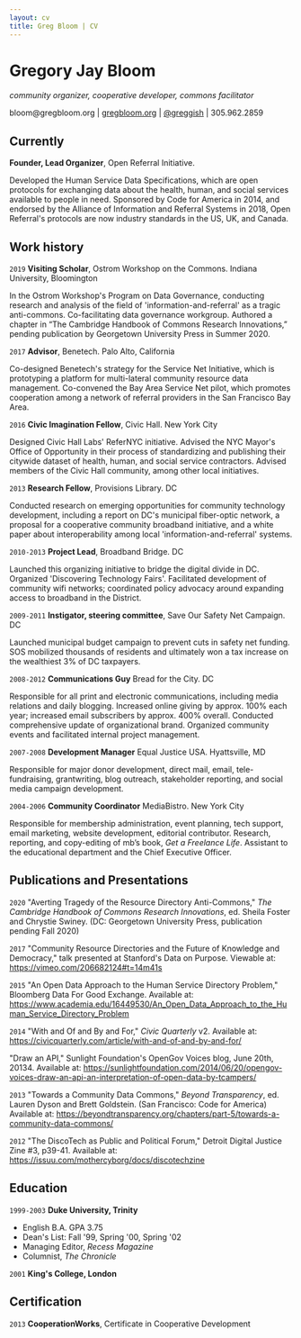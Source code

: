 ```yaml
---
layout: cv
title: Greg Bloom | CV
---
```

# Gregory Jay Bloom
_community organizer, cooperative developer, commons facilitator_

<div id="webaddress">
<a mailto="bloom@gregbloom.org">bloom@gregbloom.org</a>
| <a href="http://gregbloom.org">gregbloom.org</a> | <a href="http://twitter.com/greggish">@greggish</a> | 305.962.2859
</div>


## Currently

__Founder, Lead Organizer__, Open Referral Initiative. 

Developed the Human Service Data Specifications, which are open protocols for exchanging data about the health, human, and social services available to people in need. Sponsored by Code for America in 2014, and endorsed by the Alliance of Information and Referral Systems in 2018, Open Referral's protocols are now industry standards in the US, UK, and Canada. 


## Work history

`2019`
__Visiting Scholar__, Ostrom Workshop on the Commons. Indiana University, Bloomington

In the Ostrom Workshop's Program on Data Governance, conducting research and analysis of the field of 'information-and-referral' as a tragic anti-commons. Co-facilitating data governance workgroup. Authored a chapter in “The Cambridge Handbook of Commons Research Innovations,” pending publication by Georgetown University Press in Summer 2020.



`2017`
__Advisor__, Benetech. Palo Alto, California

Co-designed Benetech's strategy for the Service Net Initiative, which is prototyping a platform for multi-lateral community resource data management. Co-convened the Bay Area Service Net pilot, which promotes cooperation among a network of referral providers in the San Francisco Bay Area.



`2016`
__Civic Imagination Fellow__, Civic Hall. New York City

Designed Civic Hall Labs' ReferNYC initiative. Advised the NYC Mayor's Office of Opportunity in their process of standardizing and publishing their citywide dataset of health, human, and social service contractors. Advised members of the Civic Hall community, among other local initiatives.     



`2013`
__Research Fellow__, Provisions Library. DC

Conducted research on emerging opportunities for community technology development, including a report on DC's municipal fiber-optic network, a proposal for a cooperative community broadband initiative, and a white paper about interoperability among local 'information-and-referral' systems. 



`2010-2013`
__Project Lead__, Broadband Bridge. DC

Launched this organizing initiative to bridge the digital divide in DC. Organized 'Discovering Technology Fairs'. Facilitated development of community wifi networks; coordinated policy advocacy around expanding access to broadband in the District.



`2009-2011` __Instigator, steering committee__, Save Our Safety Net Campaign. DC

Launched municipal budget campaign to prevent cuts in safety net funding. SOS mobilized thousands of residents and ultimately won a tax increase on the wealthiest 3% of DC taxpayers.



`2008-2012` __Communications Guy__ Bread for the City. DC

Responsible for all print and electronic communications, including media relations and daily blogging. Increased online giving by approx. 100% each year; increased email subscribers by approx. 400% overall. Conducted comprehensive update of organizational brand. Organized community events and facilitated internal project management.



`2007-2008` __Development Manager__ Equal Justice USA. Hyattsville, MD

Responsible for major donor development, direct mail, email, tele-fundraising, grantwriting, blog outreach, stakeholder reporting, and social media campaign development.



`2004-2006` __Community Coordinator__ MediaBistro. New York City

Responsible for membership administration, event planning, tech support, email marketing, website development, editorial contributor. Research, reporting, and copy-editing of mb’s book, _Get a Freelance Life_. Assistant to the educational department and the Chief Executive Officer. 



## Publications and Presentations

`2020`
"Averting Tragedy of the Resource Directory Anti-Commons," _The Cambridge Handbook of Commons Research Innovations_, ed. Sheila Foster and Chrystie Swiney. (DC: Georgetown University Press, publication pending Fall 2020)

`2017`
"Community Resource Directories and the Future of Knowledge and Democracy," talk presented at Stanford's Data on Purpose. Viewable at: https://vimeo.com/206682124#t=14m41s

`2015`
"An Open Data Approach to the Human Service Directory Problem," Bloomberg Data For Good Exchange. Available at: https://www.academia.edu/16449530/An_Open_Data_Approach_to_the_Human_Service_Directory_Problem

`2014` 
"With and Of and By and For," _Civic Quarterly_ v2. Available at: https://civicquarterly.com/article/with-and-of-and-by-and-for/

"Draw an API," Sunlight Foundation's OpenGov Voices blog, June 20th, 20134. Available at: https://sunlightfoundation.com/2014/06/20/opengov-voices-draw-an-api-an-interpretation-of-open-data-by-tcampers/

`2013`
"Towards a Community Data Commons," _Beyond Transparency_, ed. Lauren Dyson and Brett Goldstein. (San Francisco: Code for America) Available at: https://beyondtransparency.org/chapters/part-5/towards-a-community-data-commons/

`2012`
"The DiscoTech as Public and Political Forum," Detroit Digital Justice Zine #3, p39-41. Available at: https://issuu.com/mothercyborg/docs/discotechzine


## Education 

`1999-2003`
__Duke University, Trinity__

- English B.A. GPA 3.75  
- Dean's List: Fall '99, Spring '00, Spring '02
- Managing Editor, _Recess Magazine_
- Columnist, _The Chronicle_

`2001`
__King's College, London__

## Certification

`2013`
__CooperationWorks__, Certificate in Cooperative Development

<!-- ### Footer

Last updated: Jan 2020 -->


